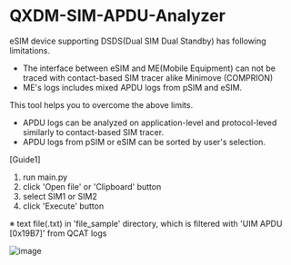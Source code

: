 # QXDM-SIM-APDU-Analyzer

eSIM device supporting DSDS(Dual SIM Dual Standby) has following limitations.
 - The interface between eSIM and ME(Mobile Equipment) can not be traced with contact-based SIM tracer alike Minimove (COMPRION) 
 - ME's logs includes mixed APDU logs from pSIM and eSIM.

This tool helps you to overcome the above limits.
 - APDU logs can be analyzed on application-level and protocol-leved similarly to contact-based SIM tracer.
 - APDU logs from pSIM or eSIM can be sorted by user's selection.


[Guide1]
1) run main.py
2) click 'Open file' or 'Clipboard' button
3) select SIM1 or SIM2
4) click 'Execute' button

※ text file(.txt) in 'file_sample' directory, which is filtered with 'UIM APDU [0x19B7]' from QCAT logs

![image](https://user-images.githubusercontent.com/98713651/176990012-dac4241d-de7c-4a6b-a39d-68347c63b2c0.png)

